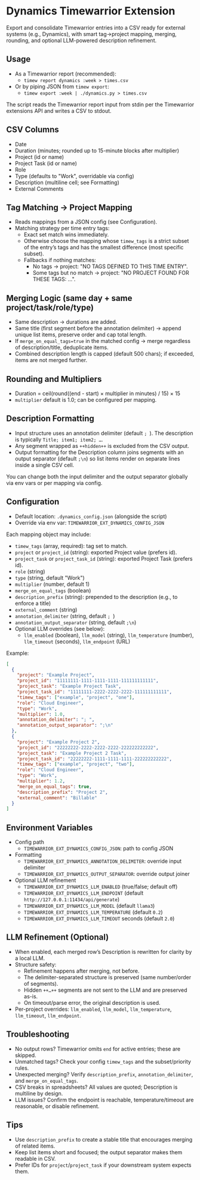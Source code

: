 # Dynamics Timewarrior Extension

Export and consolidate Timewarrior entries into a CSV ready for external systems (e.g., Dynamics), with smart tag→project mapping, merging, rounding, and optional LLM-powered description refinement.

## Usage

- As a Timewarrior report (recommended):
  - `timew report dynamics :week > times.csv`
- Or by piping JSON from `timew export`:
  - `timew export :week | ./dynamics.py > times.csv`

The script reads the Timewarrior report input from stdin per the Timewarrior extensions API and writes a CSV to stdout.

## CSV Columns

- Date
- Duration (minutes; rounded up to 15-minute blocks after multiplier)
- Project (id or name)
- Project Task (id or name)
- Role
- Type (defaults to "Work", overridable via config)
- Description (multiline cell; see Formatting)
- External Comments

## Tag Matching → Project Mapping

- Reads mappings from a JSON config (see Configuration).
- Matching strategy per time entry tags:
  - Exact set match wins immediately.
  - Otherwise choose the mapping whose `timew_tags` is a strict subset of the entry’s tags and has the smallest difference (most specific subset).
  - Fallbacks if nothing matches:
    - No tags → project: "NO TAGS DEFINED TO THIS TIME ENTRY".
    - Some tags but no match → project: "NO PROJECT FOUND FOR THESE TAGS: …".

## Merging Logic (same day + same project/task/role/type)

- Same description → durations are added.
- Same title (first segment before the annotation delimiter) → append unique list items, preserve order and cap total length.
- If `merge_on_equal_tags=true` in the matched config → merge regardless of description/title, deduplicate items.
- Combined description length is capped (default 500 chars); if exceeded, items are not merged further.

## Rounding and Multipliers

- Duration = ceil(round((end - start) × multiplier in minutes) / 15) × 15
- `multiplier` default is 1.0; can be configured per mapping.

## Description Formatting

- Input structure uses an annotation delimiter (default `; `). The description is typically `Title; item1; item2; …`.
- Any segment wrapped as `++hidden++` is excluded from the CSV output.
- Output formatting for the Description column joins segments with an output separator (default `;\n`) so list items render on separate lines inside a single CSV cell.

You can change both the input delimiter and the output separator globally via env vars or per mapping via config.

## Configuration

- Default location: `.dynamics_config.json` (alongside the script)
- Override via env var: `TIMEWARRIOR_EXT_DYNAMICS_CONFIG_JSON`

Each mapping object may include:

- `timew_tags` (array, required): tag set to match.
- `project` or `project_id` (string): exported Project value (prefers id).
- `project_task` or `project_task_id` (string): exported Project Task (prefers id).
- `role` (string)
- `type` (string, default "Work")
- `multiplier` (number, default 1)
- `merge_on_equal_tags` (boolean)
- `description_prefix` (string): prepended to the description (e.g., to enforce a title)
- `external_comment` (string)
- `annotation_delimiter` (string, default `; `)
- `annotation_output_separator` (string, default `;\n`)
- Optional LLM overrides (see below):
  - `llm_enabled` (boolean), `llm_model` (string), `llm_temperature` (number), `llm_timeout` (seconds), `llm_endpoint` (URL)

Example:

```json
[
  {
    "project": "Example Project",
    "project_id": "11111111-1111-1111-1111-111111111111",
    "project_task": "Example Project Task",
    "project_task_id": "11111111-2222-2222-2222-111111111111",
    "timew_tags": ["example", "project", "one"],
    "role": "Cloud Engineer",
    "type": "Work",
    "multiplier": 1.0,
    "annotation_delimiter": "; ",
    "annotation_output_separator": ";\n"
  },
  {
    "project": "Example Project 2",
    "project_id": "22222222-2222-2222-2222-222222222222",
    "project_task": "Example Project 2 Task",
    "project_task_id": "22222222-1111-1111-1111-222222222222",
    "timew_tags": ["example", "project", "two"],
    "role": "Cloud Engineer",
    "type": "Work",
    "multiplier": 1.2,
    "merge_on_equal_tags": true,
    "description_prefix": "Project 2",
    "external_comment": "Billable"
  }
]
```

## Environment Variables

- Config path
  - `TIMEWARRIOR_EXT_DYNAMICS_CONFIG_JSON`: path to config JSON
- Formatting
  - `TIMEWARRIOR_EXT_DYNAMICS_ANNOTATION_DELIMITER`: override input delimiter
  - `TIMEWARRIOR_EXT_DYNAMICS_OUTPUT_SEPARATOR`: override output joiner
- Optional LLM refinement
  - `TIMEWARRIOR_EXT_DYNAMICS_LLM_ENABLED` (true/false; default off)
  - `TIMEWARRIOR_EXT_DYNAMICS_LLM_ENDPOINT` (default `http://127.0.0.1:11434/api/generate`)
  - `TIMEWARRIOR_EXT_DYNAMICS_LLM_MODEL` (default `llama3`)
  - `TIMEWARRIOR_EXT_DYNAMICS_LLM_TEMPERATURE` (default `0.2`)
  - `TIMEWARRIOR_EXT_DYNAMICS_LLM_TIMEOUT` seconds (default `2.0`)

## LLM Refinement (Optional)

- When enabled, each merged row’s Description is rewritten for clarity by a local LLM.
- Structure safety:
  - Refinement happens after merging, not before.
  - The delimiter-separated structure is preserved (same number/order of segments).
  - Hidden `++…++` segments are not sent to the LLM and are preserved as-is.
  - On timeout/parse error, the original description is used.
- Per-project overrides: `llm_enabled`, `llm_model`, `llm_temperature`, `llm_timeout`, `llm_endpoint`.

## Troubleshooting

- No output rows? Timewarrior omits `end` for active entries; these are skipped.
- Unmatched tags? Check your config `timew_tags` and the subset/priority rules.
- Unexpected merging? Verify `description_prefix`, `annotation_delimiter`, and `merge_on_equal_tags`.
- CSV breaks in spreadsheets? All values are quoted; Description is multiline by design.
- LLM issues? Confirm the endpoint is reachable, temperature/timeout are reasonable, or disable refinement.

## Tips

- Use `description_prefix` to create a stable title that encourages merging of related items.
- Keep list items short and focused; the output separator makes them readable in CSV.
- Prefer IDs for `project`/`project_task` if your downstream system expects them.


